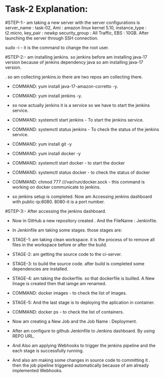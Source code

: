 # Task-2 Explanation:

#STEP-1:- am taking a new server with the server configurations is server_name : task-02, Ami : amazon linux kernel 5.10, instance_type : t2.micro, key_pair : newkp
security_group : All Traffic, EBS : 10GB. After launching the server through SSH connection.

sudo -i - it is the command to change the root user.

#STEP-2:- am installing jenkins. so jenkins before am installing java-17 version because of jenkins dependency java so am installing java-17 version.

. so am collecting jenkins.io there are two repos am collecting there.

- COMMAND: yum install java-17-amazon-corretto -y.

- COMMAND: yum install jenkins -y.

- so now actually jenkins it is a service so we have to start the jenkins service.

- COMMAND: systemctl start jenkins - To start the jenkins service.

- COMMAND: systemctl status jenkins - To check the status of the jenkins service.

- COMMAND: yum install git -y

- COMMAND: yum install docker -y

- COMMAND: systemctl start docker - to start the docker

- COMMAND: systemctl status docker - to check the status of docker

- COMMAND: chmod 777 ///var/run/docker.sock - this command is working on docker communicate to jenkins.

- so jenkins setup is completed. Now am Accessing jenkins dashboard with public-ip:8080. 8080-it is a port number.

#STEP-3:- After accessing the jenkins dashboard.

- Now in GitHub a new repository created . And the FileName : Jenkinfile.
  
- In Jenkinfile am taking some stages. those stages are:
  
- STAGE-1: am taking clean workspace. it is the process of to remove all files in the workspace before or after the build.

- STAGE-2: am getting the source code to the ci-server.

- STAGE-3: to build the source code. after build is completed some dependencies are installed.

- STAGE-4: am taking the dockerfile.  so that dockerfile is builled.  A New Image is created then that iamge am renamed.

- COMMAND: docker images - to check the list of images.

- STAGE-5: And the last stage is to deploying the aplication in container.

- COMMAND: docker ps - to check the list of containers.

- Now am creating a New Job and the Job Name : Deployment.

- After am configure to github Jenkinfile to Jenkins dashboard. By using REPO URL.

- And Also am applying Webhooks to trigger the jenkins pipeline and the each stage is successfully running.

- And also am making some changes in source code to committing it . then the job pipeline triggered automatically because of am already implemented Webhooks. 


         
         
